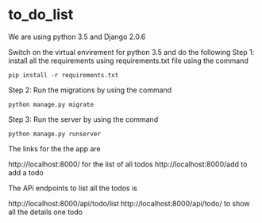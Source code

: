 # to_do_list
We are using python 3.5 and Django 2.0.6

Switch on the virtual envirement for python 3.5 and do the following
Step 1: install all the requirements using requirements.txt file using the command
```
pip install -r requirements.txt
```
Step 2: Run the migrations by using the command
```
python manage.py migrate
```
Step 3: Run the server by using the command
```
python manage.py runserver
```

The links for the the app are

http://localhost:8000/  for the list of all todos
http://localhost:8000/add  to add a todo

The APi endpoints to list all the todos is

http://localhost:8000/api/todo/list
http://localhost:8000/api/todo/<id>  to show all the details one todo
